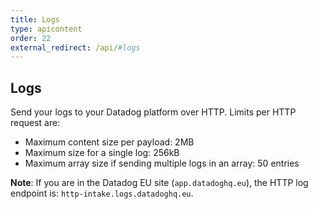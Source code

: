 ```yaml
---
title: Logs
type: apicontent
order: 22
external_redirect: /api/#logs
---
```


## Logs

Send your logs to your Datadog platform over HTTP. Limits per HTTP request are:

* Maximum content size per payload: 2MB
* Maximum size for a single log: 256kB
* Maximum array size if sending multiple logs in an array: 50 entries

**Note**: If you are in the Datadog EU site (`app.datadoghq.eu`), the HTTP log endpoint is: `http-intake.logs.datadoghq.eu`.
